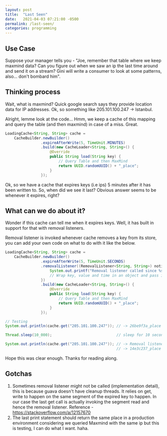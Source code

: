 ```yaml
---
layout: post
title:  "Last Seen"
date:   2021-04-03 07:21:00 -0500
permalink: /last-seen/
categories: programming
---
```

## Use Case
Suppose your manager tells you - "Joe, remember that table where we keep maxmind data? Can you figure out when we saw an ip the last time around and send it on a stream? Gini will write a consumer to look at some patterns, also... don't bombard him".

## Thinking process
Wait, what is maxmind? Quick google search says they provide location data for IP addresses. Ok, so something like 205.101.100.247 -> Istanbul.

Alright, lemme look at the code... Hmm, we keep a cache of this mapping and query the table (and then maxmind) in case of a miss. Great.
```java
LoadingCache<String, String> cache =
    CacheBuilder.newBuilder()
                .expireAfterWrite(5, TimeUnit.MINUTES)
                .build(new CacheLoader<String, String>() {
                    @Override
                    public String load(String key) {
                        // Query Table and then MaxMind
                        return UUID.randomUUID() + "_place";
                    }
                });
```

Ok, so we have a cache that expires keys (i.e ips) 5 minutes after it has been written to. So, when did we see it last? Obvious answer seems to be whenever it expires, right?

## What can we do about it?
Wonder if this cache can tell me when it expires keys. Well, it has built in support for that with removal listeners. 

Removal listener is invoked whenever cache removes a key from its store, you can add your own code on what to do with it like the below.

```java
LoadingCache<String, String> cache =
    CacheBuilder.newBuilder()
                .expireAfterWrite(5, TimeUnit.SECONDS)
                .removalListener((RemovalListener<String, String>) notification -> {
                    System.out.printf("Removal listener called since %s with %s %s \n", notification.getKey(), notification.getValue(), notification.getCause());
                    // Wrap key, value and time in an object and pass it along the stream for Gini.
                })
                .build(new CacheLoader<String, String>() {
                    @Override
                    public String load(String key) {
                        // Query Table and then MaxMind
                        return UUID.randomUUID() + "_place";
                    }
                });

// Testing
System.out.println(cache.get("205.101.100.247")); // -> 26be9f3a_place (totally random place)

Thread.sleep(10_000);                             // sleep for 10 seconds

System.out.println(cache.get("205.101.100.247")); // -> Removal listener called since 205.101.100.247 with 26be9f3a_place EXPIRED
                                                  // -> 14e3c237_place (totally random place again)
```

Hope this was clear enough. Thanks for reading along.

## Gotchas
1. Sometimes removal listener might not be called (implementation detail), this is because guava doesn't have cleanup threads. It relies on get, write to happen on the same segment of the expired key to happen. In our case the last get call is actually invoking the segment read and hence the removal listener. Reference - https://stackoverflow.com/a/12157670
2. The last print statement should return the same place in a production environment considering we queried Maxmind with the same ip but this is testing, I can do what I want. haha.